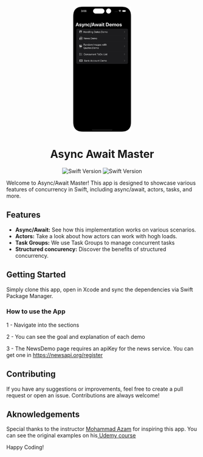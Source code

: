 <p>
<p align="center">
    <img src="Assets/app.png" width="30%" alt="logo">
</p>

<h1 align="center">
    Async Await Master
</h1>

<p align="center">
    <img src="https://img.shields.io/badge/Swift-5.0--5.9-blue" alt="Swift Version"/>
     <img src="https://img.shields.io/badge/ios-blue" alt="Swift Version"/>
   <br/>
</p>

Welcome to Async/Await Master!
This app is designed to showcase various features of concurrency in Swift, including async/await, actors, tasks, and more.

## Features
- **Async/Await:** See how this implementation works on various scenarios.
- **Actors:** Take a look about how actors can work with hogh loads.
- **Task Groups:** We use Task Groups to manage concurrent tasks
- **Structured concurency:** Discover the benefits of structured concurrency.

## Getting Started
Simply clone this app, open in Xcode and sync the dependencies via Swift Package Manager.

### How to use the App
1 - Navigate into the sections

2 - You can see the goal and explanation of each demo

3 - The NewsDemo page requires an apiKey for the news service. You can get one in <a href="https://newsapi.org/register">https://newsapi.org/register</a>

## Contributing
If you have any suggestions or improvements, feel free to create a pull request or open an issue. Contributions are always welcome!

## Aknowledgements
Special thanks to the instructor <a href="https://globant.udemy.com/user/mohammad-azam-2/">Mohammad Azam</a> for inspiring this app. You can see the original examples on his<a href="udemy.com/course/asyncawait-and-actors-concurrency-in-swift/"> Udemy course</a>

Happy Coding!